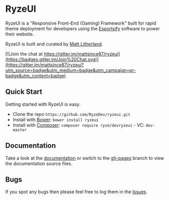 # RyzeUI

RyzeUI is a "Responsive Front-End (Gaming) Framework" built for rapid theme deployment for developers using the [Esportsify](http://esportsify.com) software to power their website.

RyzeUI is built and curated by [Matt Litherland](http://twitter.com/mattsince87).

[![Join the chat at https://gitter.im/mattsince87/ryzeui](https://badges.gitter.im/Join%20Chat.svg)](https://gitter.im/mattsince87/ryzeui?utm_source=badge&utm_medium=badge&utm_campaign=pr-badge&utm_content=badge)

## Quick Start

Getting started with RyzeUI is easy.

  * Clone the repo `https://github.com/RyzeDev/ryzeui.git`
  * Install with [Bower](http://bower.io/): `bower install ryzeui`
  * Install with [Composer](https://getcomposer.org/): `composer require ryze/devryzeui` - VC: `dev-master`

## Documentation

Take a look at the [documentation](http://ryzedev.github.io/ryzeui/) or switch to the [gh-pages](https://github.com/mattsince87/ryzeui/tree/gh-pages) branch to view the documentation source files.

## Bugs

If you spot any bugs then please feel free to log them in the [Issues](https://github.com/mattsince87/ryzeui/issues).